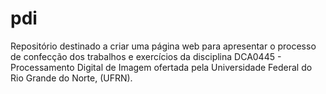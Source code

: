 # pdi
Repositório destinado a criar uma página web para apresentar o processo de confecção dos trabalhos e exercícios da disciplina DCA0445 - Processamento Digital de Imagem ofertada pela Universidade Federal do Rio Grande do Norte, (UFRN).
